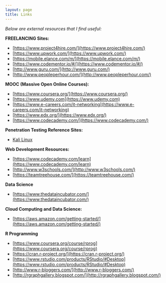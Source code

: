```yaml
---
layout: page
title: Links
---
```


_Below are external resources that I find useful:_

**FREELANCING Sites:**

  * [https://www.project4hire.com/](https://www.project4hire.com/)
  * [https://www.upwork.com/](https://www.upwork.com/)
  * [https://mobile.elance.com/m/](https://mobile.elance.com/m/)
  * [https://www.codementor.io/#/](https://www.codementor.io/#/)
  * [http://www.guru.com/](http://www.guru.com/)
  * [http://www.peopleperhour.com/](http://www.peopleperhour.com/)

**MOOC (Massive Open Online Courses):** 

  * [https://www.coursera.org/](https://www.coursera.org/)
  * [https://www.udemy.com](https://www.udemy.com)
  * [https://www.e-careers.com/it-networking](https://www.e-careers.com/it-networking)
  * [https://www.edx.org/](https://www.edx.org/)
  * [https://www.codecademy.com/](https://www.codecademy.com/)

**Penetration Testing Reference Sites:** 

  * [Kali Linux](https://www.kali.org/)

**Web Development Resources:**

  * [https://www.codecademy.com/learn](https://www.codecademy.com/learn)
  * [http://www.w3schools.com/](http://www.w3schools.com/)
  * [https://teamtreehouse.com/](https://teamtreehouse.com/)

**Data Science**

  * [https://www.thedataincubator.com/](https://www.thedataincubator.com/)

**Cloud Computing and Data Science:**

  * [https://aws.amazon.com/getting-started/](https://aws.amazon.com/getting-started/)


**R Programming**

  * [https://www.coursera.org/course/rprog](https://www.coursera.org/course/rprog)
  * [https://cran.r-project.org/](https://cran.r-project.org/)
  * [https://www.rstudio.com/products/RStudio/#Desktop](https://www.rstudio.com/products/RStudio/#Desktop)
  * [http://www.r-bloggers.com/](http://www.r-bloggers.com/)
  * [http://rgraphgallery.blogspot.com/](http://rgraphgallery.blogspot.com/)
